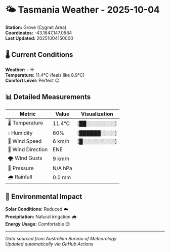 # 🌤️ Tasmania Weather - 2025-10-04

**Station:** Grove (Cygnet Area)  
**Coordinates:** -43.1647,147.0584  
**Last Updated:** 20251004150000

## 🌡️ Current Conditions

**Weather:** - ☀️  
**Temperature:** 11.4°C (feels like 8.9°C)  
**Comfort Level:** Perfect 😌

## 📊 Detailed Measurements

| Metric | Value | Visualization |
|--------|-------|---------------|
| 🌡️ Temperature | 11.4°C | [██░░░░░░░░] |
| 💧 Humidity | 60% | [██████░░░░] |
| 💨 Wind Speed | 6 km/h | [█░░░░░░░░░] |
| 🧭 Wind Direction | ENE | |
| 🌪️ Wind Gusts | 9 km/h | |
| 🔽 Pressure | N/A hPa | |
| 🌧️ Rainfall | 0.0 mm | |

## 🌱 Environmental Impact

**Solar Conditions:** Reduced ☁️  
**Precipitation:** Natural irrigation 🌧️  
**Energy Usage:** Comfortable 😌

---
*Data sourced from Australian Bureau of Meteorology*  
*Updated automatically via GitHub Actions*

